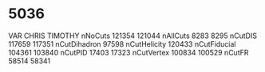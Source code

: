 # 5036
VAR          CHRIS  TIMOTHY
nNoCuts      121354 121044
nAllCuts     8283   8295
nCutDIS      117659 117351
nCutDihadron 97598
nCutHelicity 120433
nCutFiducial 104361 103840
nCutPID      17403  17323
nCutVertex   100834 100529
nCutFR       58514  58341
